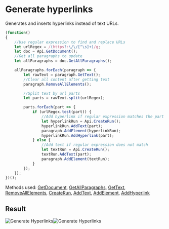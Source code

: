 # Generate hyperlinks

Generates and inserts hyperlinks instead of text URLs.

<!-- This code snippet is shown in the screenshot. -->

<!-- eslint-skip -->

```ts
(function()
{
    //Use regular expression to find and replace URLs
    let urlRegex = /(https?:\/\/[^\s]+)/g;
    let doc = Api.GetDocument();
    //Get all paragraphs to update
    let allParagraphs = doc.GetAllParagraphs();

    allParagraphs.forEach(paragraph => {
        let rawText = paragraph.GetText();
        //Clear all content after getting text
        paragraph.RemoveAllElements();

        //Split text by url parts
        let parts = rawText.split(urlRegex);

        parts.forEach(part => {
            if (urlRegex.test(part)) {
                //Add hyperlink if regular expression matches the part
                let hyperlinkRun = Api.CreateRun();
                hyperlinkRun.AddText(part);
                paragraph.AddElement(hyperlinkRun);
                hyperlinkRun.AddHyperlink(part);
            } else {
                //Add text if regular expression does not match
                let textRun = Api.CreateRun();
                textRun.AddText(part);
                paragraph.AddElement(textRun);
            }
        });
    });
})();
```

Methods used: [GetDocument](../../../docs/office-api/usage-api/text-document-api/Api/Methods/GetDocument.md), [GetAllParagraphs](../../../docs/office-api/usage-api/text-document-api/ApiDocument/Methods/GetAllParagraphs.md), [GetText](../../../docs/office-api/usage-api/text-document-api/ApiParagraph/Methods/GetText.md), [RemoveAllElements](../../../docs/office-api/usage-api/text-document-api/ApiParagraph/Methods/RemoveAllElements.md), [CreateRun](../../../docs/office-api/usage-api/text-document-api/Api/Methods/CreateRun.md), [AddText](../../../docs/office-api/usage-api/text-document-api/ApiRun/Methods/AddText.md), [AddElement](../../../docs/office-api/usage-api/text-document-api/ApiParagraph/Methods/AddElement.md), [AddHyperlink](../../../docs/office-api/usage-api/text-document-api/ApiRun/Methods/AddHyperlink.md)

## Result

<!-- imgpath -->

![Generate Hyperlinks](/assets/images/plugins/generate-hyperlinks.png#gh-light-mode-only)![Generate Hyperlinks](/assets/images/plugins/generate-hyperlinks.dark.png#gh-dark-mode-only)
